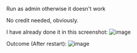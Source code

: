 Run as admin otherwise it doesn't work

No credit needed, obviously.

I have already done it in this screenshot: ![image](https://user-images.githubusercontent.com/68871451/197453299-fc156a4d-815e-4db0-95a1-14966567576e.png)

Outcome (After restart): ![image](https://user-images.githubusercontent.com/68871451/197453321-84b1ebb6-fff3-437c-ada9-2819dab0ac0a.png)
